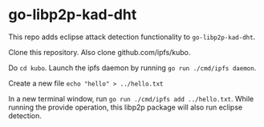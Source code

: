 # go-libp2p-kad-dht

This repo adds eclipse attack detection functionality to `go-libp2p-kad-dht`.

Clone this repository. Also clone github.com/ipfs/kubo.

Do `cd kubo`. Launch the ipfs daemon by running `go run ./cmd/ipfs daemon`.

Create a new file `echo "hello" > ../hello.txt`

In a new terminal window, run `go run ./cmd/ipfs add ../hello.txt`. While running the provide operation, this libp2p package will also run eclipse detection.